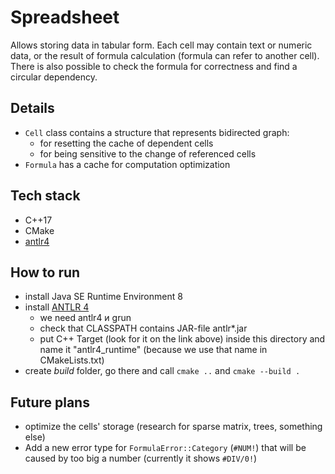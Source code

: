 # Spreadsheet

Allows storing data in tabular form. Each cell may contain text or numeric data, or the result of formula calculation (formula can refer to another cell). There is also possible to check the formula for correctness and find a circular dependency.

## Details
- `Cell` class contains a structure that represents bidirected graph:
  - for resetting the cache of dependent cells
  - for being sensitive to the change of referenced cells
- `Formula` has a cache for computation optimization

## Tech stack

- C++17
- CMake
- [antlr4](https://www.antlr.org/)

## How to run

- install Java SE Runtime Environment 8  
- install [ANTLR 4](https://www.antlr.org/)  
  - we need antlr4 и grun  
  - check that CLASSPATH contains JAR-file antlr*.jar
  - put C++ Target (look for it on the link above) inside this directory and name it "antlr4_runtime" (because we use that name in CMakeLists.txt)
- create _build_ folder, go there and call `cmake ..` and `cmake --build .`

## Future plans

- optimize the cells' storage (research for sparse matrix, trees, something else)
- Add a new error type for `FormulaError::Category` (`#NUM!`) that will be caused by too big a number (currently it shows `#DIV/0!`)
  